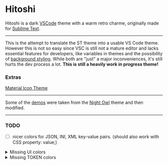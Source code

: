 # Hitoshi

Hitoshi is a dark [VSCode](https://code.visualstudio.com/) theme with a warm retro charme, originally made for [Sublime Text](https://github.com/runxel/hitoshi-sublimetext-theme).

---

This is the attempt to translate the ST theme into a usable VS Code theme.
However this is not so easy since VSC is still not a mature editor and lacks essential features for developers, like variables in themes and the possibility of [background styling](https://github.com/microsoft/vscode/issues/3429).
While both are "just" a major inconveniences, it's still hurts the dev process a lot.
**This is still a heavily work in progress theme!**

### Extras

[Material Icon Theme](https://marketplace.visualstudio.com/items?itemName=PKief.material-icon-theme)

---

Some of the [demos](/demo) were taken from the [Night Owl](https://github.com/sdras/night-owl-vscode-theme) theme and then modified. 

---

### TODO
  - [ ] nicer colors for JSON, INI, XML key-value pairs. (should also work with CSS property: value;)

  <details>
    <summary>Missing UI colors</summary>
    editorMarkerNavigation
  </details>

  <details>
    <summary>Missing TOKEN colors</summary>
    regex
  </details>